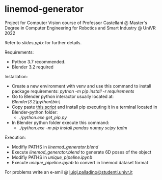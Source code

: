 # linemod-generator
Project for Computer Vision course of Professor Castellani @ Master's Degree in Computer Engineering for Robotics and Smart Industry @ UniVR 2022

Refer to _slides.pptx_ for further details.

Requirements:
 - Python 3.7 recommended.
 - Blender 3.2 required

Installation:
- Create a new environment with venv and use this command to install package requirements: _python -m pip install -r requirements_
- Go to Blender python interactor usually located at: _Blender\3.2\python\bin\\_
- Copy paste [this script](https://bootstrap.pypa.io/get-pip.py) and install pip executing it in a terminal located in Blender-python folder:
    - _./python.exe get_pip.py_
- In Blender python folder execute this command:
    - _./python.exe -m pip install pandas numpy scipy tqdm_

Execution:
- Modifiy PATHS in _linemod_generator.blend_
- Execute _linemod_generator.blend_ to generate 6D poses of the object
- Modifiy PATHS in _unique_pipeline.ipynb_
- Execute _unique_pipeline.ipynb_ to convert in linemod dataset format

For problems write an e-amil @ luigi.palladino@studenti.univr.it